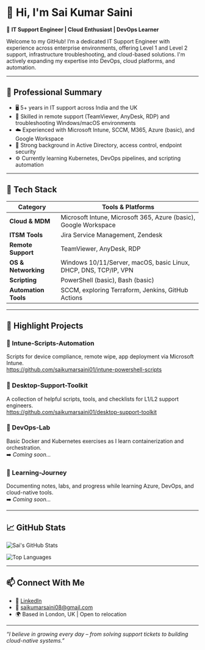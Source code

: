 # 👋 Hi, I'm Sai Kumar Saini

🎯 **IT Support Engineer | Cloud Enthusiast | DevOps Learner**

Welcome to my GitHub! I’m a dedicated IT Support Engineer with experience across enterprise environments, offering Level 1 and Level 2 support, infrastructure troubleshooting, and cloud-based solutions. I'm actively expanding my expertise into DevOps, cloud platforms, and automation.

---

## 💼 Professional Summary

- 🖥️ 5+ years in IT support across India and the UK
- 📡 Skilled in remote support (TeamViewer, AnyDesk, RDP) and troubleshooting Windows/macOS environments
- ☁️ Experienced with Microsoft Intune, SCCM, M365, Azure (basic), and Google Workspace
- 🔐 Strong background in Active Directory, access control, endpoint security
- ⚙️ Currently learning Kubernetes, DevOps pipelines, and scripting automation

---

## 🚀 Tech Stack

| Category            | Tools & Platforms |
|---------------------|------------------|
| **Cloud & MDM**     | Microsoft Intune, Microsoft 365, Azure (basic), Google Workspace |
| **ITSM Tools**      | Jira Service Management, Zendesk |
| **Remote Support**  | TeamViewer, AnyDesk, RDP |
| **OS & Networking** | Windows 10/11/Server, macOS, basic Linux, DHCP, DNS, TCP/IP, VPN |
| **Scripting**       | PowerShell (basic), Bash (basic) |
| **Automation Tools**| SCCM, exploring Terraform, Jenkins, GitHub Actions |

---

## 📁 Highlight Projects

### 🔹 Intune-Scripts-Automation
Scripts for device compliance, remote wipe, app deployment via Microsoft Intune.  
https://github.com/saikumarsaini01/intune-powershell-scripts

### 🔹 Desktop-Support-Toolkit
A collection of helpful scripts, tools, and checklists for L1/L2 support engineers.  
https://github.com/saikumarsaini01/desktop-support-toolkit

### 🔹 DevOps-Lab
Basic Docker and Kubernetes exercises as I learn containerization and orchestration.  
➡️ *Coming soon…*

### 🔹 Learning-Journey
Documenting notes, labs, and progress while learning Azure, DevOps, and cloud-native tools.  
➡️ *Coming soon…*

---

## 📈 GitHub Stats

![Sai's GitHub Stats](https://github-readme-stats.vercel.app/api?username=saikumarsaini01&show_icons=true&theme=radical)

![Top Languages](https://github-readme-stats.vercel.app/api/top-langs/?username=saikumarsaini01&layout=compact&theme=radical)

---

## 📫 Connect With Me

- 🔗 [LinkedIn](https://www.linkedin.com/in/sai-kumar-saini-2a8a43319/)
- 📧 saikumarsaini08@gmail.com
- 🌍 Based in London, UK | Open to relocation

---

_“I believe in growing every day – from solving support tickets to building cloud-native systems.”_
